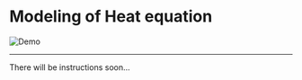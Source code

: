 # Modeling of Heat equation

![Demo](https://cloud.githubusercontent.com/assets/11920213/19579585/2648d77e-972a-11e6-90d7-b91923fd859d.gif)

***

There will be instructions soon...
